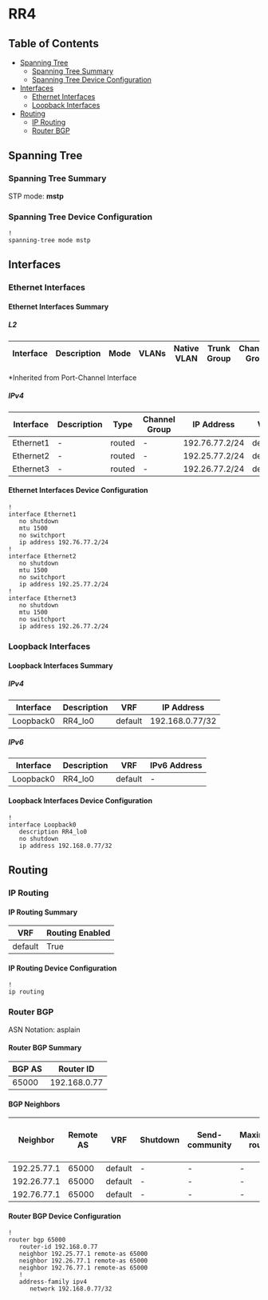 # RR4

## Table of Contents

- [Spanning Tree](#spanning-tree)
  - [Spanning Tree Summary](#spanning-tree-summary)
  - [Spanning Tree Device Configuration](#spanning-tree-device-configuration)
- [Interfaces](#interfaces)
  - [Ethernet Interfaces](#ethernet-interfaces)
  - [Loopback Interfaces](#loopback-interfaces)
- [Routing](#routing)
  - [IP Routing](#ip-routing)
  - [Router BGP](#router-bgp)

## Spanning Tree

### Spanning Tree Summary

STP mode: **mstp**

### Spanning Tree Device Configuration

```eos
!
spanning-tree mode mstp
```

## Interfaces

### Ethernet Interfaces

#### Ethernet Interfaces Summary

##### L2

| Interface | Description | Mode | VLANs | Native VLAN | Trunk Group | Channel-Group |
| --------- | ----------- | ---- | ----- | ----------- | ----------- | ------------- |

*Inherited from Port-Channel Interface

##### IPv4

| Interface | Description | Type | Channel Group | IP Address | VRF |  MTU | Shutdown | ACL In | ACL Out |
| --------- | ----------- | -----| ------------- | ---------- | ----| ---- | -------- | ------ | ------- |
| Ethernet1 | - | routed | - | 192.76.77.2/24 | default | 1500 | False | - | - |
| Ethernet2 | - | routed | - | 192.25.77.2/24 | default | 1500 | False | - | - |
| Ethernet3 | - | routed | - | 192.26.77.2/24 | default | 1500 | False | - | - |

#### Ethernet Interfaces Device Configuration

```eos
!
interface Ethernet1
   no shutdown
   mtu 1500
   no switchport
   ip address 192.76.77.2/24
!
interface Ethernet2
   no shutdown
   mtu 1500
   no switchport
   ip address 192.25.77.2/24
!
interface Ethernet3
   no shutdown
   mtu 1500
   no switchport
   ip address 192.26.77.2/24
```

### Loopback Interfaces

#### Loopback Interfaces Summary

##### IPv4

| Interface | Description | VRF | IP Address |
| --------- | ----------- | --- | ---------- |
| Loopback0 | RR4_lo0 | default | 192.168.0.77/32 |

##### IPv6

| Interface | Description | VRF | IPv6 Address |
| --------- | ----------- | --- | ------------ |
| Loopback0 | RR4_lo0 | default | - |

#### Loopback Interfaces Device Configuration

```eos
!
interface Loopback0
   description RR4_lo0
   no shutdown
   ip address 192.168.0.77/32
```

## Routing

### IP Routing

#### IP Routing Summary

| VRF | Routing Enabled |
| --- | --------------- |
| default | True |

#### IP Routing Device Configuration

```eos
!
ip routing
```

### Router BGP

ASN Notation: asplain

#### Router BGP Summary

| BGP AS | Router ID |
| ------ | --------- |
| 65000 | 192.168.0.77 |

#### BGP Neighbors

| Neighbor | Remote AS | VRF | Shutdown | Send-community | Maximum-routes | Allowas-in | BFD | RIB Pre-Policy Retain | Route-Reflector Client | Passive | TTL Max Hops |
| -------- | --------- | --- | -------- | -------------- | -------------- | ---------- | --- | --------------------- | ---------------------- | ------- | ------------ |
| 192.25.77.1 | 65000 | default | - | - | - | - | - | - | - | - | - |
| 192.26.77.1 | 65000 | default | - | - | - | - | - | - | - | - | - |
| 192.76.77.1 | 65000 | default | - | - | - | - | - | - | - | - | - |

#### Router BGP Device Configuration

```eos
!
router bgp 65000
   router-id 192.168.0.77
   neighbor 192.25.77.1 remote-as 65000
   neighbor 192.26.77.1 remote-as 65000
   neighbor 192.76.77.1 remote-as 65000
   !
   address-family ipv4
      network 192.168.0.77/32
```
